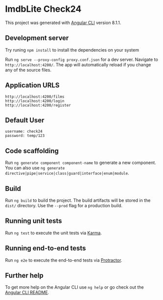 # ImdbLite Check24

This project was generated with [Angular CLI](https://github.com/angular/angular-cli) version 8.1.1.

## Development server

Try runing `npm install` to install the dependencies on your system

Run `ng serve --proxy-config proxy.conf.json` for a dev server. Navigate to `http://localhost:4200/`. The app will automatically reload if you change any of the source files.


## Application URLS
```
http://localhost:4200/films
http://localhost:4200/login
http://localhost:4200/register
```
## Default User
```
username: check24
password: temp/123
```
## Code scaffolding

Run `ng generate component component-name` to generate a new component. You can also use `ng generate directive|pipe|service|class|guard|interface|enum|module`.

## Build

Run `ng build` to build the project. The build artifacts will be stored in the `dist/` directory. Use the `--prod` flag for a production build.

## Running unit tests

Run `ng test` to execute the unit tests via [Karma](https://karma-runner.github.io).

## Running end-to-end tests

Run `ng e2e` to execute the end-to-end tests via [Protractor](http://www.protractortest.org/).

## Further help

To get more help on the Angular CLI use `ng help` or go check out the [Angular CLI README](https://github.com/angular/angular-cli/blob/master/README.md).
